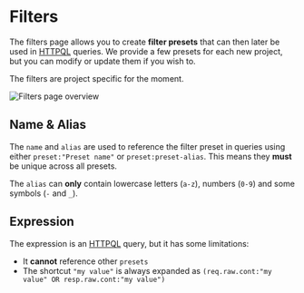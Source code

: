 # Filters

The filters page allows you to create **filter presets** that can then later be used in [HTTPQL](/internals/httpql.md) queries.
We provide a few presets for each new project, but you can modify or update them if you wish to.

The filters are project specific for the moment.

<img alt="Filters page overview" src="/_images/filters.png" no-shadow center/>

## Name & Alias

The `name` and `alias` are used to reference the filter preset in queries using either `preset:"Preset name"` or `preset:preset-alias`.
This means they **must** be unique across all presets.

The `alias` can **only** contain lowercase letters (`a-z`), numbers (`0-9`) and some symbols (`-` and `_`).

## Expression

The expression is an [HTTPQL](/features/concepts/httpql.md) query, but it has some limitations:

- It **cannot** reference other `presets`
- The shortcut `"my value"` is always expanded as `(req.raw.cont:"my value" OR resp.raw.cont:"my value")`

